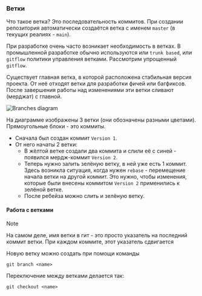 ### Ветки

Что такое ветка? Это последовательность коммитов. При создании репозитория автоматически создаётся ветка с именем `master` (в текущих реалиях - `main`).

При разработке очень часто возникает необходимость в ветках. В промышленной разработке обычно используются или ```trunk based```, или ```gitflow``` политики управления ветками. Рассмотрим упрощенный ```gitflow```.

Cуществует главная ветка, в которой расположена стабильная версия проекта. От неё отходят ветки для разработки фичей или багфиксов. После завершения работы над изменениями эти ветки сливают (мерджат) с главной.

![Branches diagram](images/branches.svg)

На диаграмме изображены 3 ветки (они обозначены разными цветами). Прямоугольные блоки - это коммиты.

- Сначала был создан коммит `Version 1`.
- От него начаты 2 ветки:
    - В жёлтой ветке создали два коммита и слили её с синей - появился мердж-коммит `Version 2`.
    - Теперь нужно залить зелёную ветку, в ней уже есть 1 коммит. Здесь возникла ситуация, когда нужен `rebase` - перемещение начала ветки на другой коммит. Это нужно, чтобы изменения, которые были внесены коммитом `Version 2` применились к зелёной ветке.
    - После ребейза можно слить и зелёную ветку.

#### Работа с ветками

> [!NOTE]
> На самом деле, имя ветки в гит - это просто указатель на последний коммит ветки. При каждом коммите, этот указатель сдвигается

Новую ветку можно создать при помощи команды

```
git branch <name>
```

Переключение между ветками делается так:

```
git checkout <name>
```
